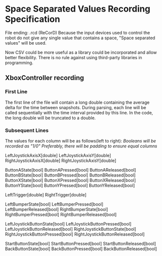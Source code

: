Space Separated Values Recording Specification
==============================================

File ending: .rcd (ReCorD)
Because the input devices used to control the robot do not
give any single value that contains a space, "Space separated values"
will be used.

Now CSV could be more useful as a library could be incorporated and allow
better flexibility. There is no rule against using third-party libraries
in programming.

## XboxController recording
### First Line
The first line of the file will contain a long double containing the average
delta for the time between snapshots. During parsing, each line will be
called sequentially with the time interval provided by this line.
In the code, the long double will be truncated to a double.
### Subsequent Lines
The values for each column will be as follows(left to right):
*Booleans will be recorded as "1/0"*
*Preferably, there will be padding to ensure equal columns*


LeftJoystickAxisX[double] LeftJoystickAxisY[double]
RightJoystickAxisX[double] RightJoystickAxisY[double]

ButtonAState[bool] ButtonAPressed[bool] ButtonAReleased[bool]
ButtonBState[bool] ButtonBPressed[bool] ButtonBReleased[bool]
ButtonXState[bool] ButtonXPressed[bool] ButtonXReleased[bool]
ButtonYState[bool] ButtonYPressed[bool] ButtonYReleased[bool]

LeftTrigger[double] RightTrigger[double]

LeftBumperState[bool] LeftBumperPressed[bool] LeftBumperReleased[bool]
RightBumperState[bool] RightBumperPressed[bool] RightBumperReleased[bool]

LeftJoystickButtonState[bool] LeftJoystickButtonPressed[bool] LeftJoystickButtonReleased[bool]
RightJoystickButtonState[bool] RightJoystickButtonPressed[bool] RightJoystickButtonReleased[bool]

StartButtonState[bool] StartButtonPressed[bool] StartButtonReleased[bool]
BackButtonState[bool] BackButtonPressed[bool] BackButtonReleased[bool]

